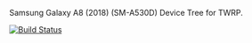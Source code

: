 Samsung Galaxy A8 (2018) (SM-A530D) Device Tree for TWRP.

[![Build Status](https://jenkins.hurrhnn.xyz/job/android_device_samsung_jackpotveltedcm/badge/icon)](https://jenkins.hurrhnn.xyz/job/android_device_samsung_jackpotveltedcm/)
